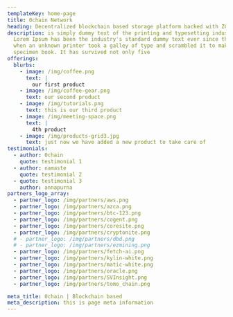 ```yaml
---
templateKey: home-page
title: 0chain Network
heading: Decentralized blockchain based storage platform backed with ZCN
description: is simply dummy text of the printing and typesetting industry.
  Lorem Ipsum has been the industry's standard dummy text ever since the 1500s,
  when an unknown printer took a galley of type and scrambled it to make a type
  specimen book. It has survived not only five
offerings:
  blurbs:
    - image: /img/coffee.png
      text: |
        our first product
    - image: /img/coffee-gear.png
      text: our second product
    - image: /img/tutorials.png
      text: this is our third product
    - image: /img/meeting-space.png
      text: |
        4th product
    - image: /img/products-grid3.jpg
      text: just now we have added a new product to take care of
testimonials:
  - author: 0chain
    quote: testimonial 1
  - author: namaste
    quote: testimonial 2
  - quote: testimonial 3
    author: annapurna
partners_logo_array:
  - partner_logo: /img/partners/aws.png
  - partner_logo: /img/partners/azca.png
  - partner_logo: /img/partners/btc-123.png
  - partner_logo: /img/partners/cogent.png
  - partner_logo: /img/partners/coresite.png
  - partner_logo: /img/partners/cryptonite.png
  # - partner_logo: /img/partners/dbd.png
  # - partner_logo: /img/partners/ezmining.png
  - partner_logo: /img/partners/fetch-ai.png
  - partner_logo: /img/partners/kylin-white.png
  - partner_logo: /img/partners/matic-white.png
  - partner_logo: /img/partners/oracle.png
  - partner_logo: /img/partners/SVInsight.png
  - partner_logo: /img/partners/tomo_chain.png

meta_title: 0chain | Blockchain based
meta_description: this is page meta information
---
```

